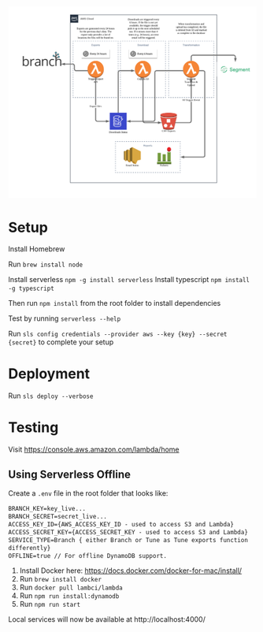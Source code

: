 ![Data Flow](docs/flow.png)

# Setup

Install Homebrew

Run `brew install node`

Install serverless `npm -g install serverless`
Install typescript `npm install -g typescript`

Then run `npm install` from the root folder to install dependencies

Test by running `serverless --help`

Run `sls config credentials --provider aws --key {key} --secret {secret}` to complete your setup

# Deployment

Run `sls deploy --verbose`

# Testing

Visit https://console.aws.amazon.com/lambda/home

## Using Serverless Offline

Create a `.env` file in the root folder that looks like:

```
BRANCH_KEY=key_live...
BRANCH_SECRET=secret_live...
ACCESS_KEY_ID={AWS_ACCESS_KEY_ID - used to access S3 and Lambda}
ACCESS_SECRET_KEY={ACCESS_SECRET_KEY - used to access S3 and Lambda}
SERVICE_TYPE=Branch { either Branch or Tune as Tune exports function differently}
OFFLINE=true // For offline DynamoDB support.
```

1. Install Docker here: https://docs.docker.com/docker-for-mac/install/
2. Run `brew install docker`
3. Run `docker pull lambci/lambda`
4. Run `npm run install:dynamodb`
5. Run `npm run start`

Local services will now be available at http://localhost:4000/
